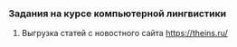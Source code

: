 ### Задания на курсе компьютерной лингвистики

1. Выгрузка статей с новостного сайта https://theins.ru/ 
